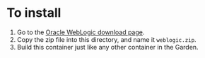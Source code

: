 # To install

1. Go to the [Oracle WebLogic download page](https://www.oracle.com/middleware/technologies/weblogic-server-downloads.html#).
2. Copy the zip file into this directory, and name it `weblogic.zip`.
3. Build this container just like any other container in the Garden.
